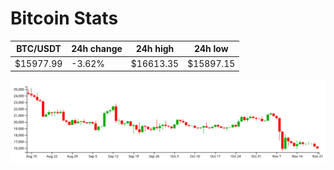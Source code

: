 # Bitcoin Stats

BTC/USDT|24h change|24h high|24h low|
|---|---|---|---|
|$15977.99|-3.62%|$16613.35|$15897.15|

<img src="./chart.svg">
